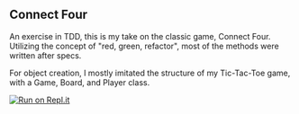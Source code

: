 ## Connect Four

An exercise in TDD, this is my take on the classic game, Connect Four. Utilizing the concept of "red, green, refactor", most of the methods were written after specs.

For object creation, I mostly imitated the structure of my Tic-Tac-Toe game, with a Game, Board, and Player class.

[![Run on Repl.it](https://repl.it/badge/github/Tenacious-Qi/connect-four)](https://repl.it/github/Tenacious-Qi/connect-four)
